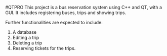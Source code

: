 #QTPRO
This project is a bus reservation system using C++ and QT, with a GUI. 
It includes registering buses, trips and showing trips. 

Further functionalities are expected to include: 
1) A database 
2) Editing a trip 
3) Deleting a trip 
4) Reserving tickets for the trips.
